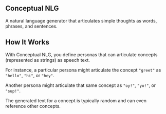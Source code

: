 ## Conceptual NLG

A natural language generator that articulates simple thoughts as words, phrases, and sentences.

## How It Works

With Conceptual NLG, you define personas that can articulate concepts (represented as strings) as speech text.

For instance, a particular persona might articulate the concept `"greet"` as `"hello"`, `"hi"`, or `"hey"`.

Another persona might articulate that same concept as `"oy!"`, `"yo!"`, or `"sup!"`.

The generated text for a concept is typically random and can even reference other concepts.